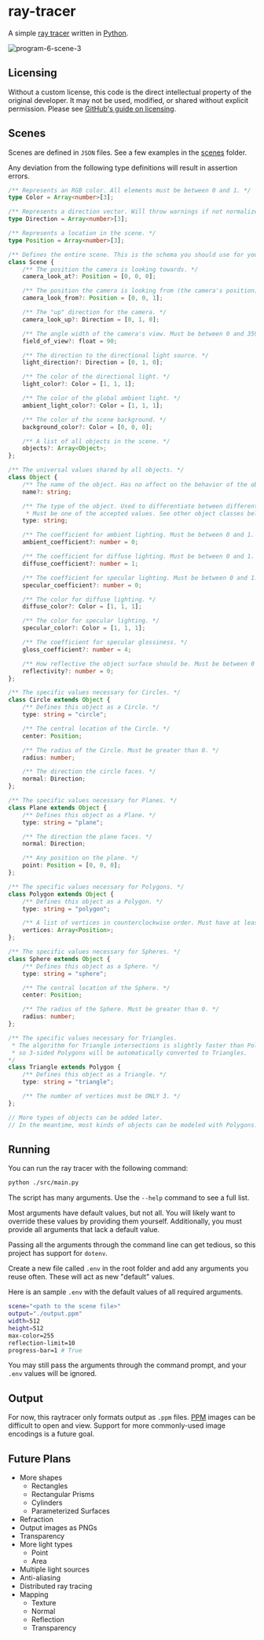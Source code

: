 # ray-tracer

A simple [ray tracer](https://en.wikipedia.org/wiki/Ray_tracing_(graphics)) written in [Python](https://www.python.org/).

![program-6-scene-3](https://user-images.githubusercontent.com/28303477/224002637-4f6d5e4d-c5f9-428f-9237-80e46799bcb7.png)

## Licensing

Without a custom license, this code is the direct intellectual property of the original developer. It may not be used, modified, or shared without explicit permission. Please see [GitHub's guide on licensing](https://docs.github.com/en/repositories/managing-your-repositorys-settings-and-features/customizing-your-repository/licensing-a-repository).

## Scenes

Scenes are defined in `JSON` files. See a few examples in the [scenes](/scenes/) folder.

Any deviation from the following type definitions will result in assertion errors.

```ts
/** Represents an RGB color. All elements must be between 0 and 1. */
type Color = Array<number>[3];

/** Represents a direction vector. Will throw warnings if not normalized. */
type Direction = Array<number>[3];

/** Represents a location in the scene. */
type Position = Array<number>[3]; 

/** Defines the entire scene. This is the schema you should use for your scene JSON files. */
class Scene {
	/** The position the camera is looking towards. */
	camera_look_at?: Position = [0, 0, 0];

	/** The position the camera is looking from (the camera's position). */
	camera_look_from?: Position = [0, 0, 1];

	/** The "up" direction for the camera. */
	camera_look_up?: Direction = [0, 1, 0];

	/** The angle width of the camera's view. Must be between 0 and 359. */
	field_of_view?: float = 90;

	/** The direction to the directional light source. */
	light_direction?: Direction = [0, 1, 0];

	/** The color of the directional light. */
	light_color?: Color = [1, 1, 1];

	/** The color of the global ambient light. */
	ambient_light_color?: Color = [1, 1, 1];

	/** The color of the scene background. */
	background_color?: Color = [0, 0, 0];

	/** A list of all objects in the scene. */
	objects?: Array<Object>;
};

/** The universal values shared by all objects. */
class Object {
	/** The name of the object. Has no affect on the behavior of the object. */
	name?: string;

	/** The type of the object. Used to differentiate between different classes of objects.
	 * Must be one of the accepted values. See other object classes below. */
	type: string;

	/** The coefficient for ambient lighting. Must be between 0 and 1. */
	ambient_coefficient?: number = 0;

	/** The coefficient for diffuse lighting. Must be between 0 and 1. */
	diffuse_coefficient?: number = 1;

	/** The coefficient for specular lighting. Must be between 0 and 1. */
	specular_coefficient?: number = 0;

	/** The color for diffuse lighting. */
	diffuse_color?: Color = [1, 1, 1];

	/** The color for specular lighting. */
	specular_color?: Color = [1, 1, 1];

	/** The coefficient for specular glossiness. */
	gloss_coefficient?: number = 4;

	/** How reflective the object surface should be. Must be between 0 and 1. */
	reflectivity?: number = 0;
};

/** The specific values necessary for Circles. */
class Circle extends Object {
	/** Defines this object as a Circle. */
	type: string = "circle";

	/** The central location of the Circle. */
	center: Position;

	/** The radius of the Circle. Must be greater than 0. */
	radius: number;

	/** The direction the circle faces. */
	normal: Direction;
};

/** The specific values necessary for Planes. */
class Plane extends Object {
	/** Defines this object as a Plane. */
	type: string = "plane";

	/** The direction the plane faces. */
	normal: Direction;

	/** Any position on the plane. */
	point: Position = [0, 0, 0];
};

/** The specific values necessary for Polygons. */
class Polygon extends Object {
	/** Defines this object as a Polygon. */
	type: string = "polygon";

	/** A list of vertices in counterclockwise order. Must have at least 3. */
	vertices: Array<Position>;
};

/** The specific values necessary for Spheres. */
class Sphere extends Object {
	/** Defines this object as a Sphere. */
	type: string = "sphere";

	/** The central location of the Sphere. */
	center: Position;

	/** The radius of the Sphere. Must be greater than 0. */
	radius: number;
};

/** The specific values necessary for Triangles.
 * The algorithm for Triangle intersections is slightly faster than Polygons,
 * so 3-sided Polygons will be automatically converted to Triangles.
*/
class Triangle extends Polygon {
	/** Defines this object as a Triangle. */
	type: string = "triangle";

	/** The number of vertices must be ONLY 3. */
};

// More types of objects can be added later.
// In the meantime, most kinds of objects can be modeled with Polygons.
```

## Running

You can run the ray tracer with the following command:

```bash
python ./src/main.py
```

The script has many arguments. Use the `--help` command to see a full list.

Most arguments have default values, but not all. You will likely want to override these values by providing them yourself. Additionally, you must provide all arguments that lack a default value.

Passing all the arguments through the command line can get tedious, so this project has support for `dotenv`.

Create a new file called `.env` in the root folder and add any arguments you reuse often. These will act as new "default" values.

Here is an sample `.env` with the default values of all required arguments.
```bash
scene="<path to the scene file>"
output="./output.ppm"
width=512
height=512
max-color=255
reflection-limit=10
progress-bar=1 # True
```

You may still pass the arguments through the command prompt, and your `.env` values will be ignored.

## Output

For now, this raytracer only formats output as `.ppm` files. [PPM](https://en.wikipedia.org/wiki/Netpbm) images can be difficult to open and view. Support for more commonly-used image encodings is a future goal.

## Future Plans

- More shapes
	- Rectangles
	- Rectangular Prisms
	- Cylinders
	- Parameterized Surfaces
- Refraction
- Output images as PNGs
- Transparency
- More light types
	- Point
	- Area
- Multiple light sources
- Anti-aliasing
- Distributed ray tracing
- Mapping
	- Texture
	- Normal
	- Reflection
	- Transparency
